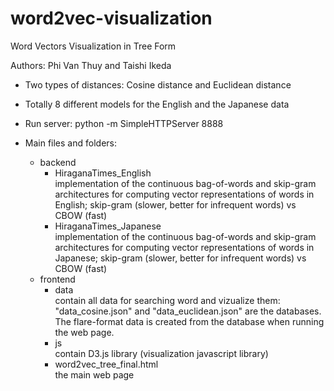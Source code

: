 # word2vec-visualization
Word Vectors Visualization in Tree Form

Authors: Phi Van Thuy and Taishi Ikeda

- Two types of distances: Cosine distance and Euclidean distance
- Totally 8 different models for the English and the Japanese data
- Run server: python -m SimpleHTTPServer 8888

- Main files and folders:
	+ backend<br>
		+ HiraganaTimes_English<br>
			implementation of the continuous bag-of-words and skip-gram architectures for computing vector representations of words in English; skip-gram (slower, better for infrequent words) vs CBOW (fast)
		+ HiraganaTimes_Japanese<br>
			implementation of the continuous bag-of-words and skip-gram architectures for computing vector representations of words in Japanese; skip-gram (slower, better for infrequent words) vs CBOW (fast)
	+ frontend<br>
		+ data<br>
			contain all data for searching word and vizualize them: "data_cosine.json" and "data_euclidean.json" are the databases. The flare-format data is created from the database when running the web page.
		+ js<br>
			contain D3.js library (visualization javascript library)
		+ word2vec_tree_final.html<br>
			the main web page


